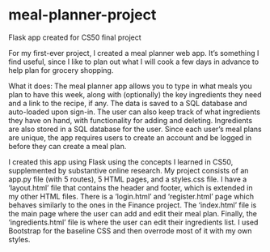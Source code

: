 # meal-planner-project
Flask app created for CS50 final project

For my first-ever project, I created a meal planner web app. It’s something I find useful, since I like to plan out what I will cook a few days in advance to help plan for grocery shopping. 

What it does:
The meal planner app allows you to type in what meals you plan to have this week, along with (optionally) the key ingredients they need and a link to the recipe, if any. The data is saved to a SQL database and auto-loaded upon sign-in. The user can also keep track of what ingredients they have on hand, with functionality for adding and deleting. Ingredients are also stored in a SQL database for the user. Since each user’s meal plans are unique, the app requires users to create an account and be logged in before they can create a meal plan.

I created this app using Flask using the concepts I learned in CS50, supplemented by substantive online research. My project consists of an app.py file (with 5 routes), 5 HTML pages, and a styles.css file. I have a ‘layout.html’ file that contains the header and footer, which is extended in my other HTML files. There is a ‘login.html’ and ‘register.html’ page which behaves similarly to the ones in the Finance project. The ‘index.html’ file is the main page where the user can add and edit their meal plan. Finally, the ‘ingredients.html’ file is where the user can edit their ingredients list.
I used Bootstrap for the baseline CSS and then overrode most of it with my own styles. 
